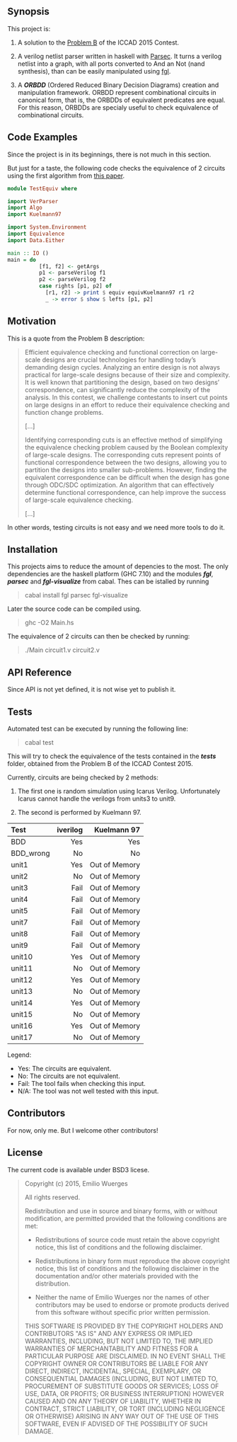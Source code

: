 ## Synopsis

This project is:

1. A solution to the [Problem B](http://cad-contest.el.cycu.edu.tw/problem_B/default.htm) of the ICCAD 2015 Contest.


2. A verilog netlist parser written in haskell with [Parsec](https://wiki.haskell.org/Parsec). It turns a verilog netlist into a graph, with all ports converted to And an Not (nand synthesis), than can be easily manipulated using [fgl](http://hackage.haskell.org/package/fgl).

3. A ***ORBDD*** (Ordered Reduced Binary Decision Diagrams) creation and manipulation framework. ORBDD represent combinational circuits in canonical form, that is, the ORBDDs of equivalent predicates are equal. For this reason, ORBDDs are specialy useful to check equivalence of combinational circuits.

## Code Examples

Since the project is in its beginnings, there is not much in this section.

But just for a taste, the following code checks the equivalence of 2 circuits using the first algorithm from 
[this paper](http://citeseerx.ist.psu.edu/viewdoc/summary?doi=10.1.1.60.5265).

```Haskell
module TestEquiv where

import VerParser
import Algo
import Kuelmann97

import System.Environment
import Equivalence
import Data.Either

main :: IO ()
main = do
          [f1, f2] <- getArgs
          p1 <- parseVerilog f1
          p2 <- parseVerilog f2
          case rights [p1, p2] of
            [r1, r2] -> print $ equiv equivKuelmann97 r1 r2
            _ -> error $ show $ lefts [p1, p2]

```

## Motivation

This is a quote from the Problem B description:

> Efficient equivalence checking and functional correction on large-scale designs are crucial technologies for handling today’s demanding design cycles. Analyzing an entire design is not always practical for large-scale designs because of their size and complexity. It is well known that partitioning the design, based on two designs’ correspondence, can significantly reduce the complexity of the analysis. 
> In this contest, we challenge contestants to insert cut points on large designs in an effort to reduce their equivalence checking and function change problems. 
> 
> [...]
> 
> Identifying corresponding cuts is an effective method of simplifying the equivalence checking problem caused by the Boolean complexity of large-scale designs. The corresponding cuts represent points of functional correspondence between the two designs, allowing you to partition the designs into smaller sub-problems. However, finding the equivalent correspondence can be difficult when the design has gone through ODC/SDC optimization. An algorithm that can effectively determine functional correspondence, can help improve the success of large-scale equivalence checking. 
>
> [...]

In other words, testing circuits is not easy and we need more tools to do it.

## Installation

This projects aims to reduce the amount of depencies to the most. 
The only dependencies are the haskell platform (GHC 7.10) and the modules ***fgl***, ***parsec*** and ***fgl-visualize*** from cabal.
Thes can be istalled by running 

> cabal install fgl parsec fgl-visualize

Later the source code can be compiled using.

> ghc -O2 Main.hs

The equivalence of 2 circuits can then be checked by running:

> ./Main circuit1.v circuit2.v

## API Reference

Since API is not yet defined, it is not wise yet to publish it.

## Tests

Automated test can be executed by running the following line:

> cabal test

This will try to check the equivalence of the tests contained in the ***tests*** folder, obtained from the Problem B of the ICCAD Contest 2015.

Currently, circuits are being checked by 2 methods: 

1. The first one is random simulation using Icarus Verilog. Unfortunately Icarus cannot handle
the verilogs from units3 to unit9.

2. The second is performed by Kuelmann 97. 

| Test      | iverilog | Kuelmann 97   |
|:----------|---------:|--------------:|
| BDD       | Yes      | Yes           |
| BDD_wrong | No       | No            |
| unit1     | Yes      | Out of Memory |
| unit2     | No       | Out of Memory |
| unit3     | Fail     | Out of Memory |
| unit4     | Fail     | Out of Memory |
| unit5     | Fail     | Out of Memory |
| unit7     | Fail     | Out of Memory |
| unit8     | Fail     | Out of Memory |
| unit9     | Fail     | Out of Memory |
| unit10    | Yes      | Out of Memory |
| unit11    | No       | Out of Memory |
| unit12    | Yes      | Out of Memory |
| unit13    | No       | Out of Memory |
| unit14    | Yes      | Out of Memory |
| unit15    | No       | Out of Memory |
| unit16    | Yes      | Out of Memory |
| unit17    | No       | Out of Memory |

Legend: 
* Yes: The circuits are equivalent.
* No: The circuits are not equivalent.
* Fail: The tool fails when checking this input.
* N/A: The tool was not well tested with this input.

## Contributors

For now, only me. But I welcome other contributors!

## License

The current code is available under BSD3 licese. 

>
>Copyright (c) 2015, Emilio Wuerges
>
>All rights reserved.
>
>Redistribution and use in source and binary forms, with or without
>modification, are permitted provided that the following conditions are met:
>
>    * Redistributions of source code must retain the above copyright
>      notice, this list of conditions and the following disclaimer.
>
>    * Redistributions in binary form must reproduce the above
>      copyright notice, this list of conditions and the following
>      disclaimer in the documentation and/or other materials provided
>      with the distribution.
>
>    * Neither the name of Emilio Wuerges nor the names of other
>      contributors may be used to endorse or promote products derived
>      from this software without specific prior written permission.
>
>THIS SOFTWARE IS PROVIDED BY THE COPYRIGHT HOLDERS AND CONTRIBUTORS
>"AS IS" AND ANY EXPRESS OR IMPLIED WARRANTIES, INCLUDING, BUT NOT
>LIMITED TO, THE IMPLIED WARRANTIES OF MERCHANTABILITY AND FITNESS FOR
>A PARTICULAR PURPOSE ARE DISCLAIMED. IN NO EVENT SHALL THE COPYRIGHT
>OWNER OR CONTRIBUTORS BE LIABLE FOR ANY DIRECT, INDIRECT, INCIDENTAL,
>SPECIAL, EXEMPLARY, OR CONSEQUENTIAL DAMAGES (INCLUDING, BUT NOT
>LIMITED TO, PROCUREMENT OF SUBSTITUTE GOODS OR SERVICES; LOSS OF USE,
>DATA, OR PROFITS; OR BUSINESS INTERRUPTION) HOWEVER CAUSED AND ON ANY
>THEORY OF LIABILITY, WHETHER IN CONTRACT, STRICT LIABILITY, OR TORT
>(INCLUDING NEGLIGENCE OR OTHERWISE) ARISING IN ANY WAY OUT OF THE USE
>OF THIS SOFTWARE, EVEN IF ADVISED OF THE POSSIBILITY OF SUCH DAMAGE.
>
